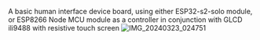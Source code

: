 A basic human interface device board, using either ESP32-s2-solo module, or ESP8266 Node MCU module as a controller in conjunction with GLCD ili9488 with resistive touch screen
![IMG_20240323_024751](https://github.com/naifaljohani/ESP32_HID/assets/54940222/064644c5-c202-48d5-b77c-8ef21408215d)
